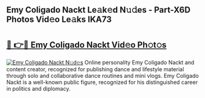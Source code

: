 ## Emy Coligado Nackt Le𝚊k𝚎d N𝚞𝚍es - Part-X6D Photos Vid𝚎o Le𝚊ks IKA73

# <h2><a href="http://fb4yya.evod.top/?m=Emy+Coligado+Nackt">🔗 👉🔴 Emy Coligado Nackt Vid𝚎o Ph𝚘t𝚘s</a></h2>

[![Emy Coligado Nackt N𝚞d𝚎s](https://i.imgur.com/8V9OHl7.gif)](http://fb4yya.evod.top/?m=Emy+Coligado+Nackt)
Online personality Emy Coligado Nackt and content creator, recognized for publishing dance and lifestyle material through solo and collaborative dance routines and mini vlogs. Emy Coligado Nackt is a well-known public figure, recognized for his distinguished career in politics and diplomacy. 
